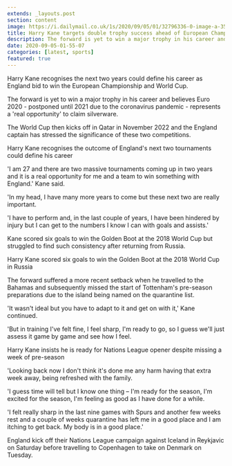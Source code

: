 ```yaml
---
extends: _layouts.post
section: content
image: https://i.dailymail.co.uk/1s/2020/09/05/01/32796336-0-image-a-35_1599265073910.jpg 
title: Harry Kane targets double trophy success ahead of European Championship and World Cup 
description: The forward is yet to win a major trophy in his career and believes Euro 2020 - postponed until 2021 due to the coronavirus pandemic - represents a real opportunity to claim silverware. 
date: 2020-09-05-01-55-07 
categories: [latest, sports] 
featured: true 
--- 
```

Harry Kane recognises the next two years could define his career as England bid to win the European Championship and World Cup. 

The forward is yet to win a major trophy in his career and believes Euro 2020 - postponed until 2021 due to the coronavirus pandemic - represents a 'real opportunity' to claim silverware.

The World Cup then kicks off in Qatar in November 2022 and the England captain has stressed the significance of these two competitions. 

Harry Kane recognises the outcome of England's next two tournaments could define his career

'I am 27 and there are two massive tournaments coming up in two years and it is a real opportunity for me and a team to win something with England.' Kane said.

'In my head, I have many more years to come but these next two are really important.

'I have to perform and, in the last couple of years, I have been hindered by injury but I can get to the numbers I know I can with goals and assists.'

Kane scored six goals to win the Golden Boot at the 2018 World Cup but struggled to find such consistency after returning from Russia. 

Harry Kane scored six goals to win the Golden Boot at the 2018 World Cup in Russia

The forward suffered a more recent setback when he travelled to the Bahamas and subsequently missed the start of Tottenham's pre-season preparations due to the island being named on the quarantine list.

'It wasn't ideal but you have to adapt to it and get on with it,' Kane continued.

'But in training I've felt fine, I feel sharp, I'm ready to go, so I guess we'll just assess it game by game and see how I feel.

Harry Kane insists he is ready for Nations League opener despite missing a week of pre-season

'Looking back now I don't think it's done me any harm having that extra week away, being refreshed with the family.

'I guess time will tell but I know one thing – I'm ready for the season, I'm excited for the season, I'm feeling as good as I have done for a while.

'I felt really sharp in the last nine games with Spurs and another few weeks rest and a couple of weeks quarantine has left me in a good place and I am itching to get back. My body is in a good place.'

England kick off their Nations League campaign against Iceland in Reykjavic on Saturday before travelling to Copenhagen to take on Denmark on Tuesday. 

